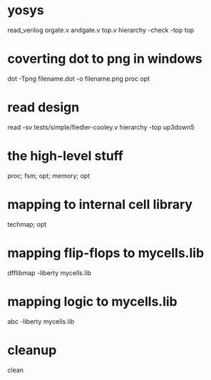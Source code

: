 # yosys
read_verilog orgate.v andgate.v top.v
hierarchy -check -top top
# coverting dot to png in windows
dot -Tpng filename.dot -o filename.png
proc
opt
# read design
read -sv tests/simple/fiedler-cooley.v
hierarchy -top up3down5

# the high-level stuff
proc; fsm; opt; memory; opt

# mapping to internal cell library
techmap; opt

# mapping flip-flops to mycells.lib
dfflibmap -liberty mycells.lib

# mapping logic to mycells.lib
abc -liberty mycells.lib

# cleanup
clean
